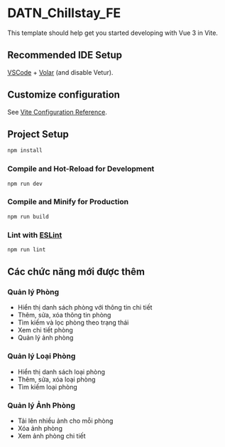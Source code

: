# DATN_Chillstay_FE

This template should help get you started developing with Vue 3 in Vite.

## Recommended IDE Setup

[VSCode](https://code.visualstudio.com/) + [Volar](https://marketplace.visualstudio.com/items?itemName=Vue.volar) (and disable Vetur).

## Customize configuration

See [Vite Configuration Reference](https://vite.dev/config/).

## Project Setup

```sh
npm install
```

### Compile and Hot-Reload for Development

```sh
npm run dev
```

### Compile and Minify for Production

```sh
npm run build
```

### Lint with [ESLint](https://eslint.org/)

```sh
npm run lint
```

## Các chức năng mới được thêm

### Quản lý Phòng
- Hiển thị danh sách phòng với thông tin chi tiết
- Thêm, sửa, xóa thông tin phòng
- Tìm kiếm và lọc phòng theo trạng thái
- Xem chi tiết phòng
- Quản lý ảnh phòng

### Quản lý Loại Phòng
- Hiển thị danh sách loại phòng
- Thêm, sửa, xóa loại phòng
- Tìm kiếm loại phòng

### Quản lý Ảnh Phòng
- Tải lên nhiều ảnh cho mỗi phòng
- Xóa ảnh phòng
- Xem ảnh phòng chi tiết
